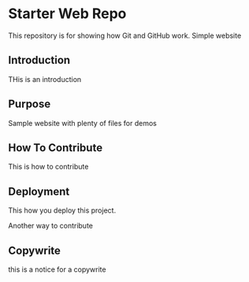 # Starter Web Repo

This repository is for showing how Git and GitHub work. Simple website

## Introduction

THis is an introduction

## Purpose

Sample website with plenty of files for demos

## How To Contribute

This is how to contribute
## Deployment

This how you deploy this project.

Another way to contribute

## Copywrite
this is a notice for a copywrite
